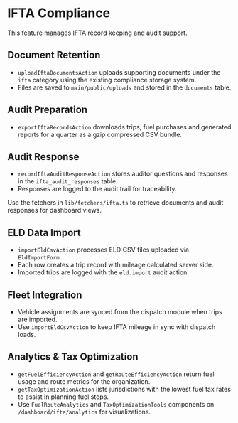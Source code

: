 # IFTA Compliance

This feature manages IFTA record keeping and audit support.

## Document Retention

- `uploadIftaDocumentsAction` uploads supporting documents under the `ifta` category using the existing compliance storage system.
- Files are saved to `main/public/uploads` and stored in the `documents` table.

## Audit Preparation

- `exportIftaRecordsAction` downloads trips, fuel purchases and generated reports for a quarter as a gzip compressed CSV bundle.

## Audit Response

- `recordIftaAuditResponseAction` stores auditor questions and responses in the `ifta_audit_responses` table.
- Responses are logged to the audit trail for traceability.

Use the fetchers in `lib/fetchers/ifta.ts` to retrieve documents and audit responses for dashboard views.

## ELD Data Import

- `importEldCsvAction` processes ELD CSV files uploaded via `EldImportForm`.
- Each row creates a trip record with mileage calculated server side.
- Imported trips are logged with the `eld.import` audit action.

## Fleet Integration

- Vehicle assignments are synced from the dispatch module when trips are imported.
- Use `importEldCsvAction` to keep IFTA mileage in sync with dispatch loads.

## Analytics & Tax Optimization

- `getFuelEfficiencyAction` and `getRouteEfficiencyAction` return fuel usage and route metrics for the organization.
- `getTaxOptimizationAction` lists jurisdictions with the lowest fuel tax rates to assist in planning fuel stops.
- Use `FuelRouteAnalytics` and `TaxOptimizationTools` components on `/dashboard/ifta/analytics` for visualizations.
